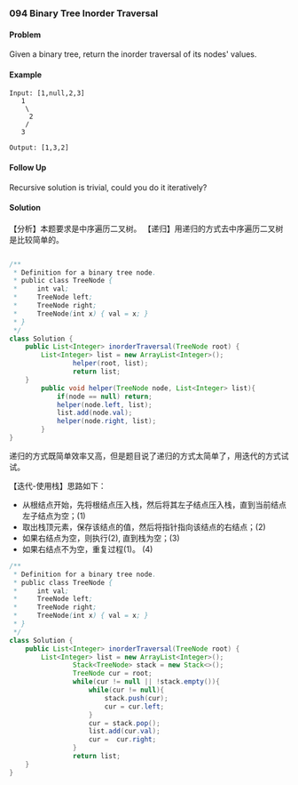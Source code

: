 ### 094 Binary Tree Inorder Traversal

#### Problem
Given a binary tree, return the inorder traversal of its nodes' values.

#### Example
```
Input: [1,null,2,3]
   1
    \
     2
    /
   3

Output: [1,3,2]
```

#### Follow Up
Recursive solution is trivial, could you do it iteratively?

#### Solution
【分析】本题要求是中序遍历二叉树。
【递归】用递归的方式去中序遍历二叉树是比较简单的。
``` java

/**
 * Definition for a binary tree node.
 * public class TreeNode {
 *     int val;
 *     TreeNode left;
 *     TreeNode right;
 *     TreeNode(int x) { val = x; }
 * }
 */
class Solution {
    public List<Integer> inorderTraversal(TreeNode root) {
        List<Integer> list = new ArrayList<Integer>();
				helper(root, list);
				return list;
    }
		public void helper(TreeNode node, List<Integer> list){
			if(node == null) return;
			helper(node.left, list);
			list.add(node.val);
			helper(node.right, list);
		}
}

```

递归的方式既简单效率又高，但是题目说了递归的方式太简单了，用迭代的方式试试。

【迭代-使用栈】思路如下：
* 从根结点开始，先将根结点压入栈，然后将其左子结点压入栈，直到当前结点左子结点为空；(1)
* 取出栈顶元素，保存该结点的值，然后将指针指向该结点的右结点；(2)
* 如果右结点为空，则执行(2), 直到栈为空；(3)
* 如果右结点不为空，重复过程(1)。  (4)


``` java
/**
 * Definition for a binary tree node.
 * public class TreeNode {
 *     int val;
 *     TreeNode left;
 *     TreeNode right;
 *     TreeNode(int x) { val = x; }
 * }
 */
class Solution {
    public List<Integer> inorderTraversal(TreeNode root) {
        List<Integer> list = new ArrayList<Integer>();
				Stack<TreeNode> stack = new Stack<>();
				TreeNode cur = root;
				while(cur != null || !stack.empty()){
					while(cur != null){
						stack.push(cur);
						cur = cur.left;
					}
					cur = stack.pop();
					list.add(cur.val);
					cur =  cur.right;
				}
				return list;
    }
}

```
